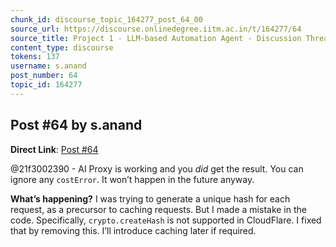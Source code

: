 ```yaml
---
chunk_id: discourse_topic_164277_post_64_00
source_url: https://discourse.onlinedegree.iitm.ac.in/t/164277/64
source_title: Project 1 - LLM-based Automation Agent - Discussion Thread [TDS Jan 2025]
content_type: discourse
tokens: 137
username: s.anand
post_number: 64
topic_id: 164277
---
```


## Post #64 by s.anand

**Direct Link**: [Post #64](https://discourse.onlinedegree.iitm.ac.in/t/164277/64)

@21f3002390 - AI Proxy is working and you *did* get the result. You can ignore any `costError`. It won’t happen in the future anyway.

**What’s happening?** I was trying to generate a unique hash for each request, as a precursor to caching requests. But I made a mistake in the code. Specifically, `crypto.createHash` is not supported in CloudFlare. I fixed that by removing this. I’ll introduce caching later if required.
